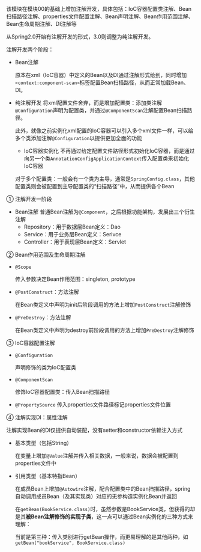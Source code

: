 该模块在模块00的基础上增加注解开发，具体包括：IoC容器配置类注解、Bean扫描路径注解、properties文件配置注解、Bean声明注解、Bean作用范围注解、Bean生命周期注解、DI注解等

从Spring2.0开始有注解开发的形式，3.0则调整为纯注解开发。

注解开发两个阶段：

* Bean注解

  原本在xml（IoC容器）中定义的Bean以及DI通过注解形式给到，同时增加`<context:component-scan>`标签配置Bean扫描路径，从而正常加载Bean、DI。
* 纯注解开发
  将xml配置文件舍弃，而是增加配置类：添加类注解`@Configuration`声明为配置类，并通过`@ComponentScan`注解配置Bean扫描路径。

  此外，就像之前实例化xml配置的IoC容器可以引入多个xml文件一样，可以给多个类添加注解`@Configuration`以提供更加全面的功能

    * IoC容器实例化
      不再通过给定配置文件路径形式初始化IoC容器，而是通过向另一个类`AnnotationConfigApplicationContext`传入配置类来初始化IoC容器

  对于多个配置类：一般会有一个类为主导，通常是`SpringConfig.class`，其他配置类则会被配置到主导配置类的“扫描路径”中，从而提供各个Bean

① 注解开发一阶段

* Bean注解
  普通Bean注解为`@Component`，之后根据功能架构，发展出三个衍生注解
    * Repository：用于数据层Bean定义：Dao
    * Service：用于业务层Bean定义：Serivce
    * Controller：用于表现层Bean定义：Servlet

② Bean作用范围及生命周期注解

* `@Scope`

  传入参数决定Bean作用范围：singleton, prototype
* `@PostConstruct`：方法注解

  在Bean类定义中声明为init后阶段调用的方法上增加`PostConstruct`注解修饰
* `@PreDestroy`：方法注解

  在Bean类定义中声明为destroy前阶段调用的方法上增加`PreDestroy`注解修饰

③ IoC容器配置注解

* `@Configuration`

  声明修饰的类为IoC配置类
* `@ComponentScan`

  修饰IoC容器配置类：传入Bean扫描路径
* `@PropertySource`
  传入properties文件路径标记properties文件位置

④ 注解实现DI：属性注解

注解实现Bean的DI仅提供自动装配，没有setter和constructor依赖注入方式

* 基本类型（包括String）

  在变量上增加`@Value`注解并传入相关数据，一般来说，数据会被配置到properties文件中
* 引用类型（基本特指Bean）

  在成员Bean上增加`@Autowire`注解，配合配置类中的Bean扫描路径，spring自动调用成员Bean（及其实现类）对应的无参构造实例化Bean并返回

  在`getBean(BookService.class)`时，虽然参数是BookService类，但获得的却是其**被Bean注解修饰的实现子类**，这一点可以通过Bean实例化的三种方式来理解：

  当前是第三种：传入类别进行getBean操作，而更易理解的是其他两种，如`getBean("bookService", BookService.class)`